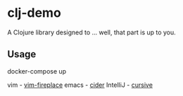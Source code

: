 # clj-demo

A Clojure library designed to ... well, that part is up to you.

## Usage

docker-compose up

vim - [vim-fireplace](https://github.com/tpope/vim-fireplace)
emacs - [cider](https://github.com/clojure-emacs/cider)
IntelliJ - [cursive](https://cursive-ide.com/)
